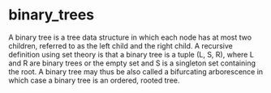 # binary_trees<br>

A binary tree is a tree data structure in which each node has at most two children, referred to as the left child and the right child. A recursive definition using set theory is that a binary tree is a tuple (L, S, R), where L and R are binary trees or the empty set and S is a singleton set containing the root. A binary tree may thus be also called a bifurcating arborescence  in which case a binary tree is an ordered, rooted tree. 
